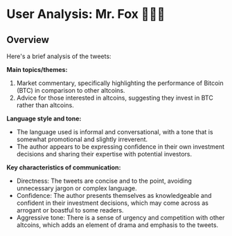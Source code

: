 # User Analysis: Mr. Fox 🏴‍☠️🦊

## Overview

Here's a brief analysis of the tweets:

**Main topics/themes:**

1. Market commentary, specifically highlighting the performance of Bitcoin (BTC) in comparison to other altcoins.
2. Advice for those interested in altcoins, suggesting they invest in BTC rather than altcoins.

**Language style and tone:**

* The language used is informal and conversational, with a tone that is somewhat promotional and slightly irreverent.
* The author appears to be expressing confidence in their own investment decisions and sharing their expertise with potential investors.

**Key characteristics of communication:**

* Directness: The tweets are concise and to the point, avoiding unnecessary jargon or complex language.
* Confidence: The author presents themselves as knowledgeable and confident in their investment decisions, which may come across as arrogant or boastful to some readers.
* Aggressive tone: There is a sense of urgency and competition with other altcoins, which adds an element of drama and emphasis to the tweets.